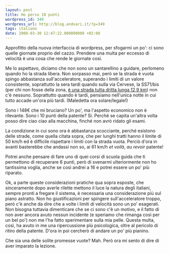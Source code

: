 ```yaml
---
layout: post
title: Ho perso 10 punti
wordpress_id: 349
wordpress_url: http://blog.andvari.it/?p=349
tags: italiano
date: 2008-03-30 12:47:22.000000000 +02:00
---
```

Approfitto della nuova interfaccia di wordpress, per sfogarmi un po': ci sono quelle giornate proprio del cazzo. Prendere una multa per eccesso di velocità è una cosa che rende le giornate così.

Me lo aspettavo, diciamo che non sono un santarellino a guidare, perlomeno quando ho la strada libera. Non sorpasso mai, però se la strada è vuota spingo abbastanza sull'acceleratore, superando i limiti di un valore consistente, soprattutto la sera tardi quando sulla via Cervese, la SS71/bis (per chi non fosse della zona, <a href="http://maps.google.it/maps?f=d&amp;hl=it&amp;geocode=9061977253201642657,44.148540,12.257020&amp;saddr=Via+Cervese+%4044.148540,+12.257020&amp;daddr=44.23327,12.360306&amp;mra=mi&amp;mrsp=1,0&amp;sz=13&amp;sll=44.222568,12.353611&amp;sspn=0.058065,0.191574&amp;ie=UTF8&amp;ll=44.188359,12.299538&amp;spn=0.058099,0.191574&amp;z=13">è una strada tutta dritta lunga 12,9 km</a>) non c'è nessuno. Soprattutto quando è tardi, pensiamo nell'unica notte in cui tutto accade un'ora più tardi. (Maledetta ora solare/legale!)

Sono i 148€ che mi bruciano? Un po', ma l'aspetto economico non è rilevante.
Sono i 10 punti della patente? Sì. Perché se capita un'altra volta posso dire ciao ciao alla macchina, finché non avrò ridato gli esami.

La condizione in cui sono ora è abbastanza scocciante, perché esistono delle strade, come quella citata sopra, che per lunghi tratti hanno il limite di 50 km/h ed è difficile rispettare i limiti con la strada vuota. Perciò d'ora in avanti basterebbe che andassi non so, ai 61 km/h <em>et voilà</em>, <em>au revoir </em>patente!

Potrei anche pensare di fare uno di quei corsi di scuola guida che ti permettono di recuperare 6 punti, però di svenarmi ulteriormente non ho tantissima voglia, anche se così andrei a 16 e potrei essere un po' più riparato.

Ok, a parte queste considerazioni pratiche qua sopra esposte, che sinceramente dopo averle rilette mettono il luce la natura degli italiani, sempre pronti a fregare il sistema, è necessaria una considerazione più sul piano astratto. Non ho giustificazioni per spingere sull'acceleratore troppo, però c'è anche da dire che a volte i limiti di velocità sono un po' esagerati. Non bisogna tuttavia dimenticare che se ci sono c'è un motivo, e il fatto di non aver ancora avuto nessun incidente (e speriamo che rimanga così per un bel po') non me l'ha fatto sperimentare sulla mia pelle. Questa multa, così, ha avuto in me una ripercussione più psicologica, oltre al pericolo di ritiro della patente. D'ora in poi cercherò di andare un po' più pianino.

Che sia una delle solite promesse vuote? Mah. Però ora mi sento di dire di aver imparato la lezione.
